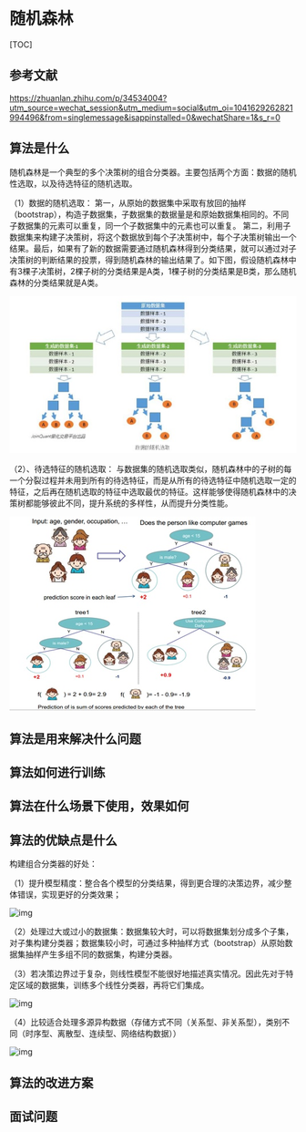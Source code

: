 # 随机森林

[TOC]

## 参考文献

https://zhuanlan.zhihu.com/p/34534004?utm_source=wechat_session&utm_medium=social&utm_oi=1041629262821994496&from=singlemessage&isappinstalled=0&wechatShare=1&s_r=0

## 算法是什么

随机森林是一个典型的多个决策树的组合分类器。主要包括两个方面：数据的随机性选取，以及待选特征的随机选取。

（1）数据的随机选取：
第一，从原始的数据集中采取有放回的抽样（bootstrap），构造子数据集，子数据集的数据量是和原始数据集相同的。不同子数据集的元素可以重复，同一个子数据集中的元素也可以重复。
第二，利用子数据集来构建子决策树，将这个数据放到每个子决策树中，每个子决策树输出一个结果。最后，如果有了新的数据需要通过随机森林得到分类结果，就可以通过对子决策树的判断结果的投票，得到随机森林的输出结果了。如下图，假设随机森林中有3棵子决策树，2棵子树的分类结果是A类，1棵子树的分类结果是B类，那么随机森林的分类结果就是A类。

![img](./fig/随机森林1.jpg)

（2）、待选特征的随机选取：
与数据集的随机选取类似，随机森林中的子树的每一个分裂过程并未用到所有的待选特征，而是从所有的待选特征中随机选取一定的特征，之后再在随机选取的特征中选取最优的特征。这样能够使得随机森林中的决策树都能够彼此不同，提升系统的多样性，从而提升分类性能。

![img](./fig/随机森林2.jpg)

## 算法是用来解决什么问题

## 算法如何进行训练

## 算法在什么场景下使用，效果如何

## 算法的优缺点是什么

构建组合分类器的好处：

（1）提升模型精度：整合各个模型的分类结果，得到更合理的决策边界，减少整体错误，实现更好的分类效果；

![img](https://pic1.zhimg.com/80/v2-8fc5ff86df06a3c4d3f7d4b055642224_hd.jpg)

（2）处理过大或过小的数据集：数据集较大时，可以将数据集划分成多个子集，对子集构建分类器；数据集较小时，可通过多种抽样方式（bootstrap）从原始数据集抽样产生多组不同的数据集，构建分类器。

（3）若决策边界过于复杂，则线性模型不能很好地描述真实情况。因此先对于特定区域的数据集，训练多个线性分类器，再将它们集成。

![img](https://pic4.zhimg.com/80/v2-fdd9a957b915ec7711c68af1b365b30f_hd.jpg)

（4）比较适合处理多源异构数据（存储方式不同（关系型、非关系型），类别不同（时序型、离散型、连续型、网络结构数据））

![img](https://pic3.zhimg.com/80/v2-2743e0131bdb39de81f01649bc0f3b4e_hd.jpg)



## 算法的改进方案

## 面试问题
